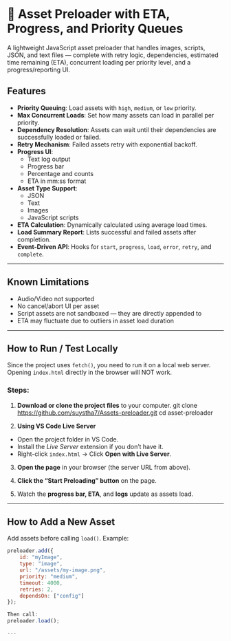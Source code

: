 # 🚀 Asset Preloader with ETA, Progress, and Priority Queues

A lightweight JavaScript asset preloader that handles images, scripts, JSON, and text files — complete with retry logic, dependencies, estimated time remaining (ETA), concurrent loading per priority level, and a progress/reporting UI.

## Features

- **Priority Queuing**: Load assets with `high`, `medium`, or `low` priority.
- **Max Concurrent Loads**: Set how many assets can load in parallel per priority.
- **Dependency Resolution**: Assets can wait until their dependencies are successfully loaded or failed.
- **Retry Mechanism**: Failed assets retry with exponential backoff.
- **Progress UI**:
  - Text log output
  - Progress bar
  - Percentage and counts
  - ETA in mm:ss format
- **Asset Type Support**:
  - JSON
  - Text
  - Images
  - JavaScript scripts
- **ETA Calculation**: Dynamically calculated using average load times.
- **Load Summary Report**: Lists successful and failed assets after completion.
- **Event-Driven API**: Hooks for `start`, `progress`, `load`, `error`, `retry`, and `complete`.

---

## Known Limitations
- Audio/Video not supported
- No cancel/abort UI per asset
- Script assets are not sandboxed — they are directly appended to <body>
- ETA may fluctuate due to outliers in asset load duration

---

## How to Run / Test Locally

Since the project uses `fetch()`, you need to run it on a local web server. Opening `index.html` directly in the browser will NOT work.

### Steps:

1. **Download or clone the project files** to your computer.
   git clone https://github.com/suystha7/Assets-preloader.git
   cd asset-preloader

2. **Using VS Code Live Server**

- Open the project folder in VS Code.
- Install the _Live Server_ extension if you don’t have it.
- Right-click `index.html` → Click **Open with Live Server**.

3. **Open the page** in your browser (the server URL from above).

4. **Click the “Start Preloading” button** on the page.

5. Watch the **progress bar, ETA**, and **logs** update as assets load.

---

## How to Add a New Asset

Add assets before calling `load()`. Example:

```js
preloader.add({
    id: "myImage",
    type: "image",
    url: "/assets/my-image.png",
    priority: "medium",
    timeout: 4000,
    retries: 2,
    dependsOn: ["config"]
});

Then call:
preloader.load();

---